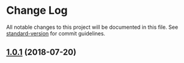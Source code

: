 # Change Log

All notable changes to this project will be documented in this file. See [standard-version](https://github.com/conventional-changelog/standard-version) for commit guidelines.

<a name="1.0.1"></a>
## [1.0.1](https://github.com/Evolvus/evolvus-sandstorm-apis/compare/v1.0.2...v1.0.1) (2018-07-20)
